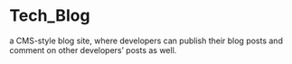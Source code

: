 # Tech_Blog
 a CMS-style blog site, where developers can publish their blog posts and comment on other developers’ posts as well. 
